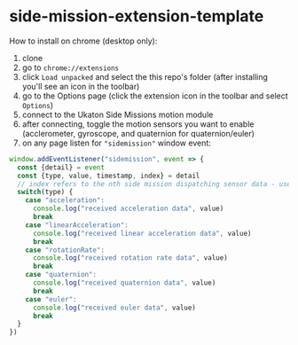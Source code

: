 # side-mission-extension-template

How to install on chrome (desktop only):
1. clone
2. go to `chrome://extensions`
3. click `Load unpacked` and select the this repo's folder (after installing you'll see an icon in the toolbar)
4. go to the Options page (click the extension icon in the toolbar and select `Options`)
5. connect to the Ukaton Side Missions motion module
6. after connecting, toggle the motion sensors you want to enable (acclerometer, gyroscope, and quaternion for quaternion/euler)
7. on any page listen for `"sidemission"` window event:

```javascript
window.addEventListener("sidemission", event => {
  const {detail} = event
  const {type, value, timestamp, index} = detail
  // index refers to the nth side mission dispatching sensor data - useful for connecting multiple motion modules
  switch(type) {
    case "acceleration":
      console.log("received acceleration data", value)
      break
    case "linearAcceleration":
      console.log("received linear acceleration data", value)
      break
    case "rotationRate":
      console.log("received rotation rate data", value)
      break
    case "quaternion":
      console.log("received quaternion data", value)
      break
    case "euler":
      console.log("received euler data", value)
      break
  }
})
```
